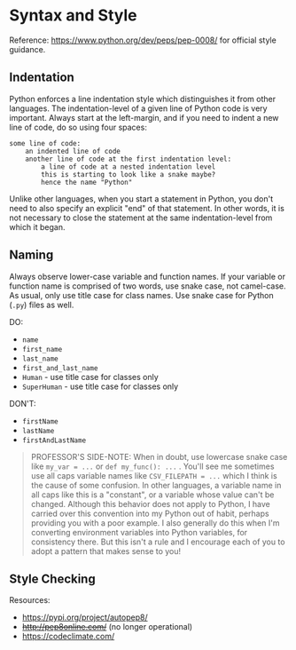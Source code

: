 # Syntax and Style

Reference: https://www.python.org/dev/peps/pep-0008/ for official style guidance.

## Indentation

Python enforces a line indentation style which distinguishes it from other languages. The indentation-level of a given line of Python code is very important. Always start at the left-margin, and if you need to indent a new line of code, do so using four spaces:


    some line of code:
        an indented line of code
        another line of code at the first indentation level:
            a line of code at a nested indentation level
            this is starting to look like a snake maybe?
            hence the name "Python"


Unlike other languages, when you start a statement in Python, you don't need to also specify an explicit "end" of that statement. In other words, it is not necessary to close the statement at the same indentation-level from which it began.

## Naming

Always observe lower-case variable and function names. If your variable or function name is comprised of two words, use snake case, not camel-case. As usual, only use title case for class names. Use snake case for Python (`.py`) files as well.

DO:

  + `name`
  + `first_name`
  + `last_name`
  + `first_and_last_name`
  + `Human` - use title case for classes only
  + `SuperHuman` - use title case for classes only

DON'T:

  + `firstName`
  + `lastName`
  + `firstAndLastName`

> PROFESSOR'S SIDE-NOTE: When in doubt, use lowercase snake case like `my_var = ...` or `def my_func(): ...` . You'll see me sometimes use all caps variable names like `CSV_FILEPATH = ...` which I think is the cause of some confusion. In other languages, a variable name in all caps like this is a "constant", or a variable whose value can't be changed. Although this behavior does not apply to Python, I have carried over this convention into my Python out of habit, perhaps providing you with a poor example. I also generally do this when I'm converting environment variables into Python variables, for consistency there. But this isn't a rule and I encourage each of you to adopt a pattern that makes sense to you!

## Style Checking

Resources:

  + https://pypi.org/project/autopep8/
  + ~~http://pep8online.com/~~ (no longer operational)
  + https://codeclimate.com/
